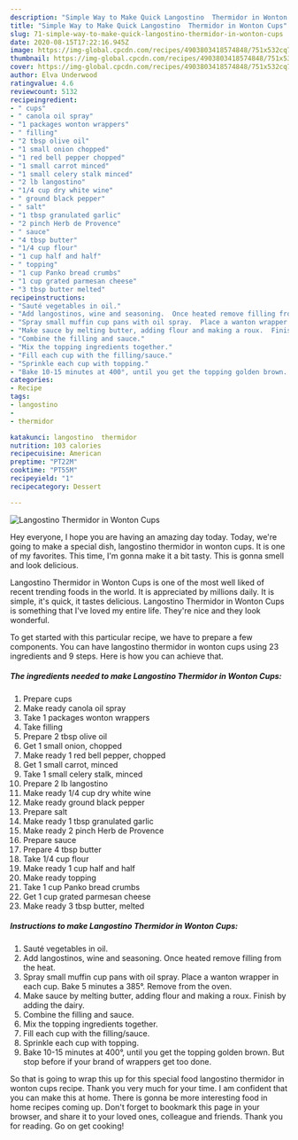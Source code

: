 ```yaml
---
description: "Simple Way to Make Quick Langostino  Thermidor in Wonton Cups"
title: "Simple Way to Make Quick Langostino  Thermidor in Wonton Cups"
slug: 71-simple-way-to-make-quick-langostino-thermidor-in-wonton-cups
date: 2020-08-15T17:22:16.945Z
image: https://img-global.cpcdn.com/recipes/4903803418574848/751x532cq70/langostino-thermidor-in-wonton-cups-recipe-main-photo.jpg
thumbnail: https://img-global.cpcdn.com/recipes/4903803418574848/751x532cq70/langostino-thermidor-in-wonton-cups-recipe-main-photo.jpg
cover: https://img-global.cpcdn.com/recipes/4903803418574848/751x532cq70/langostino-thermidor-in-wonton-cups-recipe-main-photo.jpg
author: Elva Underwood
ratingvalue: 4.6
reviewcount: 5132
recipeingredient:
- " cups"
- " canola oil spray"
- "1 packages wonton wrappers"
- " filling"
- "2 tbsp olive oil"
- "1 small onion chopped"
- "1 red bell pepper chopped"
- "1 small carrot minced"
- "1 small celery stalk minced"
- "2 lb langostino"
- "1/4 cup dry white wine"
- " ground black pepper"
- " salt"
- "1 tbsp granulated garlic"
- "2 pinch Herb de Provence"
- " sauce"
- "4 tbsp butter"
- "1/4 cup flour"
- "1 cup half and half"
- " topping"
- "1 cup Panko bread crumbs"
- "1 cup grated parmesan cheese"
- "3 tbsp butter melted"
recipeinstructions:
- "Sauté vegetables in oil."
- "Add langostinos, wine and seasoning.  Once heated remove filling from the heat."
- "Spray small muffin cup pans with oil spray.  Place a wanton wrapper in each cup. Bake 5 minutes a 385°. Remove from the oven."
- "Make sauce by melting butter, adding flour and making a roux.  Finish by adding the dairy."
- "Combine the filling and sauce."
- "Mix the topping ingredients together."
- "Fill each cup with the filling/sauce."
- "Sprinkle each cup with topping."
- "Bake 10-15 minutes at 400°, until you get the topping golden brown.  But stop before if your brand of wrappers get too done."
categories:
- Recipe
tags:
- langostino
- 
- thermidor

katakunci: langostino  thermidor 
nutrition: 103 calories
recipecuisine: American
preptime: "PT22M"
cooktime: "PT55M"
recipeyield: "1"
recipecategory: Dessert

---
```



![Langostino  Thermidor in Wonton Cups](https://img-global.cpcdn.com/recipes/4903803418574848/751x532cq70/langostino-thermidor-in-wonton-cups-recipe-main-photo.jpg)

Hey everyone, I hope you are having an amazing day today. Today, we're going to make a special dish, langostino  thermidor in wonton cups. It is one of my favorites. This time, I'm gonna make it a bit tasty. This is gonna smell and look delicious.



Langostino  Thermidor in Wonton Cups is one of the most well liked of recent trending foods in the world. It is appreciated by millions daily. It is simple, it's quick, it tastes delicious. Langostino  Thermidor in Wonton Cups is something that I've loved my entire life. They're nice and they look wonderful.


To get started with this particular recipe, we have to prepare a few components. You can have langostino  thermidor in wonton cups using 23 ingredients and 9 steps. Here is how you can achieve that.

<!--inarticleads1-->

##### The ingredients needed to make Langostino  Thermidor in Wonton Cups:

1. Prepare  cups
1. Make ready  canola oil spray
1. Take 1 packages wonton wrappers
1. Take  filling
1. Prepare 2 tbsp olive oil
1. Get 1 small onion, chopped
1. Make ready 1 red bell pepper, chopped
1. Get 1 small carrot, minced
1. Take 1 small celery stalk, minced
1. Prepare 2 lb langostino
1. Make ready 1/4 cup dry white wine
1. Make ready  ground black pepper
1. Prepare  salt
1. Make ready 1 tbsp granulated garlic
1. Make ready 2 pinch Herb de Provence
1. Prepare  sauce
1. Prepare 4 tbsp butter
1. Take 1/4 cup flour
1. Make ready 1 cup half and half
1. Make ready  topping
1. Take 1 cup Panko bread crumbs
1. Get 1 cup grated parmesan cheese
1. Make ready 3 tbsp butter, melted




<!--inarticleads2-->

##### Instructions to make Langostino  Thermidor in Wonton Cups:

1. Sauté vegetables in oil.
1. Add langostinos, wine and seasoning.  Once heated remove filling from the heat.
1. Spray small muffin cup pans with oil spray.  Place a wanton wrapper in each cup. Bake 5 minutes a 385°. Remove from the oven.
1. Make sauce by melting butter, adding flour and making a roux.  Finish by adding the dairy.
1. Combine the filling and sauce.
1. Mix the topping ingredients together.
1. Fill each cup with the filling/sauce.
1. Sprinkle each cup with topping.
1. Bake 10-15 minutes at 400°, until you get the topping golden brown.  But stop before if your brand of wrappers get too done.




So that is going to wrap this up for this special food langostino  thermidor in wonton cups recipe. Thank you very much for your time. I am confident that you can make this at home. There is gonna be more interesting food in home recipes coming up. Don't forget to bookmark this page in your browser, and share it to your loved ones, colleague and friends. Thank you for reading. Go on get cooking!
